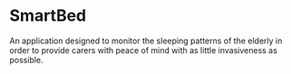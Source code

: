 # SmartBed
An application designed to monitor the sleeping patterns of the elderly in order to provide carers with peace of mind with as little invasiveness as possible.
